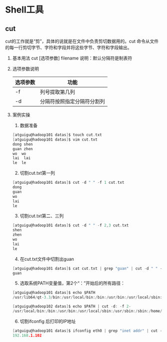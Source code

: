 # Shell工具
## cut
cut的工作就是“剪”，具体的说就是在文件中负责剪切数据用的。cut 命令从文件的每一行剪切字节、字符和字段并将这些字节、字符和字段输出。
1. 基本用法
cut [选项参数]  filename
说明：默认分隔符是制表符
2. 选项参数说明

    | 选项参数 | 功能 |
    | -- | -- |
    | -f | 列号提取第几列 |
    | -d | 分隔符按照指定分隔符分割列 |
3. 案例实操
   1. 数据准备
    ```C
    [atguigu@hadoop101 datas]$ touch cut.txt
    [atguigu@hadoop101 datas]$ vim cut.txt
    dong shen
    guan zhen
    wo  wo
    lai  lai
    le  le
    ```
    2. 切割cut.txt第一列
    ```C
    [atguigu@hadoop101 datas]$ cut -d " " -f 1 cut.txt 
    dong
    guan
    wo
    lai
    le
    ```
    3. 切割cut.txt第二、三列
    ```C
    [atguigu@hadoop101 datas]$ cut -d " " -f 2,3 cut.txt 
    shen
    zhen
    wo
    lai
    le
    ```
    4. 在cut.txt文件中切割出guan
    ```C
    [atguigu@hadoop101 datas]$ cat cut.txt | grep "guan" | cut -d " " -f 1
    guan
    ```
    5. 选取系统PATH变量值，第2个“：”开始后的所有路径：
    ```C
    [atguigu@hadoop101 datas]$ echo $PATH
    /usr/lib64/qt-3.3/bin:/usr/local/bin:/bin:/usr/bin:/usr/local/sbin:/usr/sbin:/sbin:/home/atguigu/bin

    [atguigu@hadoop102 datas]$ echo $PATH | cut -d: -f 2-
    /usr/local/bin:/bin:/usr/bin:/usr/local/sbin:/usr/sbin:/sbin:/home/atguigu/bin
    ```
    6. 切割ifconfig 后打印的IP地址
    ```C
    [atguigu@hadoop101 datas]$ ifconfig eth0 | grep "inet addr" | cut -d: -f 2 | cut -d" " -f1
    192.168.1.102
    ```
